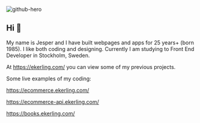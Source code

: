 ![github-hero](https://github.com/user-attachments/assets/4a3773c7-c874-4f25-a971-371fc58763e9)

## Hi 👋
My name is Jesper and I have built webpages and apps for 25 years+ (born 1985).
I like both coding and designing. Currently I am studying to Front End Developer in Stockholm, Sweden.

At https://ekerling.com/ you can view some of my previous projects.

Some live examples of my coding:

https://ecommerce.ekerling.com/

https://ecommerce-api.ekerling.com/

https://books.ekerling.com/



<!--
**jesperekerling/jesperekerling** is a ✨ _special_ ✨ repository because its `README.md` (this file) appears on your GitHub profile.

Here are some ideas to get you started:

- 🔭 I’m currently working on ...
- 🌱 I’m currently learning ...
- 👯 I’m looking to collaborate on ...
- 🤔 I’m looking for help with ...
- 💬 Ask me about ...
- 📫 How to reach me: ...
- 😄 Pronouns: ...
- ⚡ Fun fact: ...
-->
